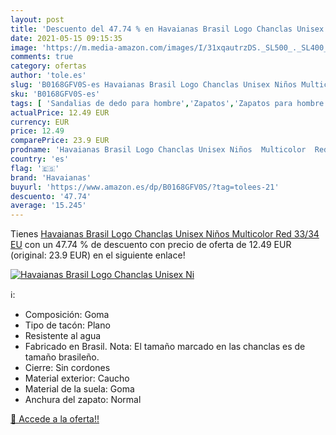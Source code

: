 ```yaml
---
layout: post
title: 'Descuento del 47.74 % en Havaianas Brasil Logo Chanclas Unisex Ni'
date: 2021-05-15 09:15:35
image: 'https://m.media-amazon.com/images/I/31xqautrzDS._SL500_._SL400_.jpg'
comments: true
category: ofertas
author: 'tole.es'
slug: 'B0168GFV0S-es Havaianas Brasil Logo Chanclas Unisex Niños Multicolor Red...'
sku: 'B0168GFV0S-es'
tags: [ 'Sandalias de dedo para hombre','Zapatos','Zapatos para hombre','Zapatos y complementos','chanclas','havaianas', ]
actualPrice: 12.49 EUR
currency: EUR
price: 12.49
comparePrice: 23.9 EUR
prodname: 'Havaianas Brasil Logo Chanclas Unisex Niños  Multicolor  Red   33/34 EU'
country: 'es'
flag: '🇪🇸'
brand: 'Havaianas'
buyurl: 'https://www.amazon.es/dp/B0168GFV0S/?tag=tolees-21'
descuento: '47.74'
average: '15.245'
---
```


Tienes [Havaianas Brasil Logo Chanclas Unisex Niños  Multicolor  Red   33/34 EU](https://www.amazon.es/dp/B0168GFV0S/?tag=tolees-21) con un 47.74 % de descuento con precio de oferta de 12.49 EUR (original: 23.9 EUR) en el siguiente enlace!

[![Havaianas Brasil Logo Chanclas Unisex Ni](https://m.media-amazon.com/images/I/31xqautrzDS._SL500_._SL400_.jpg)](https://www.amazon.es/dp/B0168GFV0S/?tag=tolees-21)

ℹ️:

- Composición: Goma
- Tipo de tacón: Plano
- Resistente al agua
- Fabricado en Brasil. Nota: El tamaño marcado en las chanclas es de tamaño brasileño.
- Cierre: Sin cordones
- Material exterior: Caucho
- Material de la suela: Goma
- Anchura del zapato: Normal

[🛒 Accede a la oferta!!](https://www.amazon.es/dp/B0168GFV0S/?tag=tolees-21)
